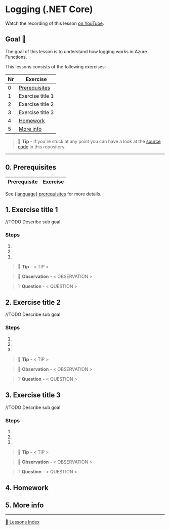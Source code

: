 # Logging (.NET Core)

Watch the recording of this lesson [on YouTube]().

## Goal 🎯

The goal of this lesson is to understand how logging works in Azure Functions.

This lessons consists of the following exercises:

|Nr|Exercise
|-|-
|0|[Prerequisites](#0-prerequisites)
|1|Exercise title 1
|2|Exercise title 2
|3|Exercise title 3
|4|[Homework](#4-homework)
|5|[More info](#5-more-info)

> 📝 **Tip** - If you're stuck at any point you can have a look at the [source code](../../src/dotnetcore31/AzureFunctions.Logging) in this repository.

---

## 0. Prerequisites

| Prerequisite | Exercise
| - | -

See [{language} prerequisites](../prerequisites/prerequisites-dotnet.md) for more details.

## 1. Exercise title 1

//TODO Describe sub goal

### Steps

1.
2.
3.

> 📝 **Tip** - < TIP >

> 🔎 **Observation** - < OBSERVATION >

> ❔ **Question** - < QUESTION >

## 2. Exercise title 2

//TODO Describe sub goal
### Steps

1.
2.
3.

> 📝 **Tip** - < TIP >

> 🔎 **Observation** - < OBSERVATION >

> ❔ **Question** - < QUESTION >

## 3. Exercise title 3

//TODO Describe sub goal

### Steps

1.
2.
3.

> 📝 **Tip** - < TIP >

> 🔎 **Observation** - < OBSERVATION >

> ❔ **Question** - < QUESTION >

## 4. Homework

## 5. More info

---
[🔼 Lessons Index](../../README.md)
